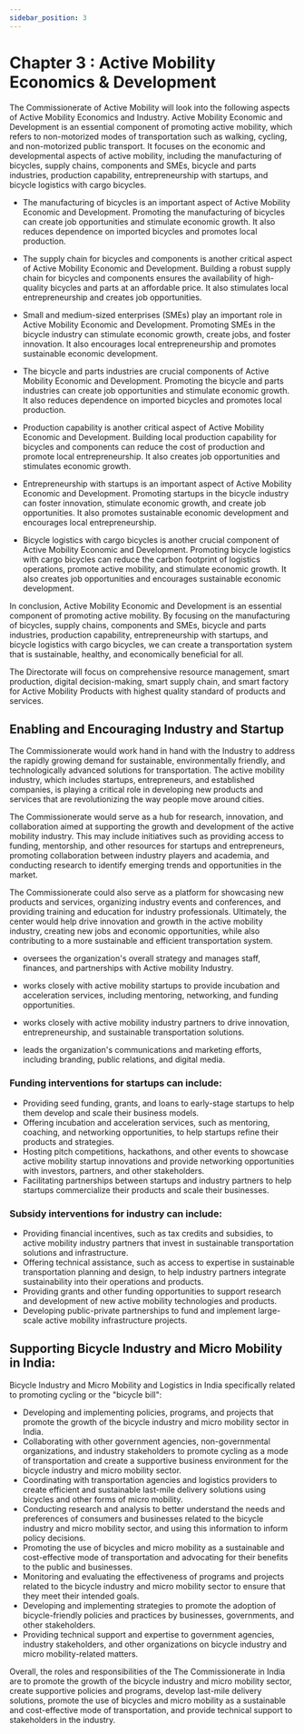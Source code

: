 ```yaml
---
sidebar_position: 3
---
```


# Chapter 3 :  Active Mobility Economics & Development

The Commissionerate of Active Mobility  will look into the following aspects of Active Mobility Economics and Industry.
Active Mobility Economic and Development is an essential component of promoting active mobility, which refers to non-motorized modes of transportation such as walking, cycling, and non-motorized public transport. It focuses on the economic and developmental aspects of active mobility, including the manufacturing of bicycles, supply chains, components and SMEs, bicycle and parts industries, production capability, entrepreneurship with startups, and bicycle logistics with cargo bicycles.

- The manufacturing of bicycles is an important aspect of Active Mobility Economic and Development. Promoting the manufacturing of bicycles can create job opportunities and stimulate economic growth. It also reduces dependence on imported bicycles and promotes local production.

- The supply chain for bicycles and components is another critical aspect of Active Mobility Economic and Development. Building a robust supply chain for bicycles and components ensures the availability of high-quality bicycles and parts at an affordable price. It also stimulates local entrepreneurship and creates job opportunities.

- Small and medium-sized enterprises (SMEs) play an important role in Active Mobility Economic and Development. Promoting SMEs in the bicycle industry can stimulate economic growth, create jobs, and foster innovation. It also encourages local entrepreneurship and promotes sustainable economic development.

- The bicycle and parts industries are crucial components of Active Mobility Economic and Development. Promoting the bicycle and parts industries can create job opportunities and stimulate economic growth. It also reduces dependence on imported bicycles and promotes local production.

- Production capability is another critical aspect of Active Mobility Economic and Development. Building local production capability for bicycles and components can reduce the cost of production and promote local entrepreneurship. It also creates job opportunities and stimulates economic growth.

- Entrepreneurship with startups is an important aspect of Active Mobility Economic and Development. Promoting startups in the bicycle industry can foster innovation, stimulate economic growth, and create job opportunities. It also promotes sustainable economic development and encourages local entrepreneurship.

- Bicycle logistics with cargo bicycles is another crucial component of Active Mobility Economic and Development. Promoting bicycle logistics with cargo bicycles can reduce the carbon footprint of logistics operations, promote active mobility, and stimulate economic growth. It also creates job opportunities and encourages sustainable economic development.

In conclusion, Active Mobility Economic and Development is an essential component of promoting active mobility. By focusing on the manufacturing of bicycles, supply chains, components and SMEs, bicycle and parts industries, production capability, entrepreneurship with startups, and bicycle logistics with cargo bicycles, we can create a transportation system that is sustainable, healthy, and economically beneficial for all.

The Directorate will focus on comprehensive resource management, smart production, digital decision-making, smart supply chain, and smart factory for Active Mobility Products with highest quality standard of products and services.


##   Enabling and Encouraging Industry and Startup
 The Commissionerate would work hand in hand with the Industry to address the rapidly growing demand for sustainable, environmentally friendly, and technologically advanced solutions for transportation. The active mobility industry, which includes startups, entrepreneurs, and established companies, is playing a critical role in developing new products and services that are revolutionizing the way people move around cities.

 The Commissionerate would serve as a hub for research, innovation, and collaboration aimed at supporting the growth and development of the active mobility industry. This may include initiatives such as providing access to funding, mentorship, and other resources for startups and entrepreneurs, promoting collaboration between industry players and academia, and conducting research to identify emerging trends and opportunities in the market.

The Commissionerate could also serve as a platform for showcasing new products and services, organizing industry events and conferences, and providing training and education for industry professionals. Ultimately, the center would help drive innovation and growth in the active mobility industry, creating new jobs and economic opportunities, while also contributing to a more sustainable and efficient transportation system.


- oversees the organization's overall strategy and manages staff, finances, and partnerships with Active mobility Industry.  

- works closely with active mobility startups to provide incubation and acceleration services, including mentoring, networking, and funding opportunities.  

-   works closely with active mobility industry partners to drive innovation, entrepreneurship, and sustainable transportation solutions.  

 -   leads the organization's communications and marketing efforts, including branding, public relations, and digital media.  

### Funding interventions for startups can include:

- Providing seed funding, grants, and loans to early-stage startups to help them develop and scale their business models.
- Offering incubation and acceleration services, such as mentoring, coaching, and networking opportunities, to help startups refine their products and strategies.
- Hosting pitch competitions, hackathons, and other events to showcase active mobility startup innovations and provide networking opportunities with investors, partners, and other stakeholders.
- Facilitating partnerships between startups and industry partners to help startups commercialize their products and scale their businesses.
### Subsidy interventions for industry can include:

* Providing financial incentives, such as tax credits and subsidies, to active mobility industry partners that invest in sustainable transportation solutions and infrastructure.
* Offering technical assistance, such as access to expertise in sustainable transportation planning and design, to help industry partners integrate sustainability into their operations and products.
* Providing grants and other funding opportunities to support research and development of new active mobility technologies and products.
* Developing public-private partnerships to fund and implement large-scale active mobility infrastructure projects.



## Supporting  Bicycle Industry and Micro Mobility in India:

Bicycle Industry and Micro Mobility and Logistics in India specifically related to promoting cycling or the "bicycle bill":

- Developing and implementing policies, programs, and projects that promote the growth of the bicycle industry and micro mobility sector in India.
- Collaborating with other government agencies, non-governmental organizations, and industry stakeholders to promote cycling as a mode of transportation and create a supportive business environment for the bicycle industry and micro mobility sector.
- Coordinating with transportation agencies and logistics providers to create efficient and sustainable last-mile delivery solutions using bicycles and other forms of micro mobility.
- Conducting research and analysis to better understand the needs and preferences of consumers and businesses related to the bicycle industry and micro mobility sector, and using this information to inform policy decisions.
- Promoting the use of bicycles and micro mobility as a sustainable and cost-effective mode of transportation and advocating for their benefits to the public and businesses.
- Monitoring and evaluating the effectiveness of programs and projects related to the bicycle industry and micro mobility sector to ensure that they meet their intended goals.
- Developing and implementing strategies to promote the adoption of bicycle-friendly policies and practices by businesses, governments, and other stakeholders.
- Providing technical support and expertise to government agencies, industry stakeholders, and other organizations on bicycle industry and micro mobility-related matters.

Overall, the roles and responsibilities of the The Commissionerate in India are to promote the growth of the bicycle industry and micro mobility sector, create supportive policies and programs, develop last-mile delivery solutions, promote the use of bicycles and micro mobility as a sustainable and cost-effective mode of transportation, and provide technical support to stakeholders in the industry.